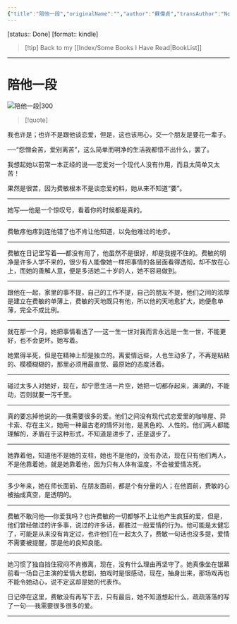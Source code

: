 ```yaml
---
{"title":"陪他一段","originalName":"","author":"蘇偉貞","transAuthor":"Not Found.","publisher":"洪範","rating":8.4,"RelatedBooks":"红颜已老,我們之間,世间女子,沉默之島,單人旅行,魔术时刻,时光队伍,过站不停,魔女,沉默.暗哑.微小","ISBN":9789579525459,"type":"ReadNote","link":"https://book.douban.com/subject/1394852","cover":"https://img9.doubanio.com/view/subject/l/public/s34204984.jpg","pages":194,"publishDate":1983,"EndDate":"2013-12","alias":null,"pageprogress":null,"banner_icon":"📖","banner":"https://img9.doubanio.com/view/subject/l/public/s34204984.jpg","dg-publish":true,"permalink":"/BookNotes/陪他一段/","dgPassFrontmatter":true,"noteIcon":""}
---
```


[status:: Done]
[format:: kindle]

>[!tip] Back to my [[Index/Some Books I Have Read\|BookList]]

---
# 陪他一段

![陪他一段|300](https://img9.doubanio.com/view/subject/l/public/s34204984.jpg)

>[!quote]


我也许是；也许不是跟他谈恋爱，但是，这也该用心，交一个朋友是要花一辈子。

──“怨憎会苦，爱别离苦”，这么简单而明净的生活我都悟不出什么，罢了。

我想起她以前常一本正经的说──恋爱对一个现代人没有作用，而且太简单又太苦！

果然是很苦，因为费敏根本不是谈恋爱的料，她从来不知道“要”。

-------

她写──他是一个惊叹号，看着你的时候都是真的。

------------

费敏疼他疼到连他错了也不肯让他知道，以免他难过的地步。

------------

费敏在日记里写着──都没有用了，他虽然不是很好，却是我握不住的。费敏的明净是许多人学不来的，很少有人能像她一样把事情的各层面看得透彻，却不放在心上，而她的善解人意，便是多活她二十岁的人，她不容易做到。

------------

跟他在一起，家里的事不提，自己的工作不提，自己的朋友不提，他们之间的浓厚是建立在费敏的单薄上，费敏的天地既只有他，所以他的天地愈扩大，她便愈单薄，完全不成比例。

------------

就在那一个月，她把事情看透了──这一生一世对我而言永远是一生一世，不能更好，也不会更坏。她写着。

她累得半死，但是在精神上却是独立的。离爱情远些，人也生动多了，不再是粘粘的、模模糊糊的，那里必须用最直觉、最原始的态度活着。

------------

碰过太多人对她好，现在，却宁愿生活一片空，她把一切都存起来，满满的，不能动，否则就要一泻千里。

------------

真的要忘掉他说的──我需要很多的爱。他们之间没有现代式恋爱里的咖啡屋、异卡索、存在主义，她用一种最古老的情怀对他，是黑色的、人性的。他们两人都能理解的，矛盾在于这种形式，不知道是进步了，还是退步了。

------------

她靠着他，知道他不是她的支柱，她也不是他的，没有办法，现在只有他们两人，不是他靠着她，就是她靠着他，因为只有人体有温度，不会被爱情冻死。

------------

多少年来，她在师长面前、在朋友面前，都是个有分量的人；在他面前，费敏的心被抽成真空，是透明的。

------------

费敏不敢问他──你爱我吗？也许费敏的一切都够不上让他产生疯狂的爱，但是，他们曾经做过的许多事，说过的许多话，都胜过一般爱情的行为。他可能是太健忘了，可能是从来没有肯定过，也许他们在一起太久了，费敏一句话也没多提，爱情不需要被提醒，那是他的良知良能。

------------

她习惯了独自挡住寂闷不肯撤离，现在，没有什么理由再坚守了。她真像坐在银幕前看一场自己主演的爱情大悲剧，拍戏时是很感动，现在，抽身出来，那场戏再也不能令她动心，说不定这却是她的代表作。

日记停在这里，费敏没有再写下去，只有最后，她不知道想起什么，疏疏落落的写了一句──我需要很多很多的爱。

------------